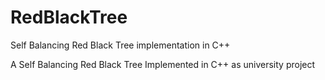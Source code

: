 # RedBlackTree
Self Balancing Red Black Tree implementation in C++

A Self Balancing Red Black Tree Implemented in C++ as university project
